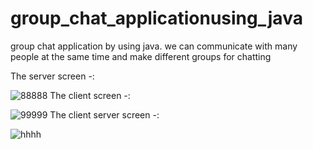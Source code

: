 # group_chat_applicationusing_java
group chat application by using java. we can communicate with many people at the same time and make different groups for chatting

The server screen -:

![88888](https://user-images.githubusercontent.com/68479220/155333130-00c22f48-1e61-47b6-bb9d-6f14ff9d7a75.png)
The client screen -:

![99999](https://user-images.githubusercontent.com/68479220/155333276-1c64c657-eed2-49ae-8d79-e420419c5e32.png)
The client server screen  -:

![hhhh](https://user-images.githubusercontent.com/68479220/155333359-d7c269c1-9c72-4d8e-9bfa-8e17d141edde.png)
